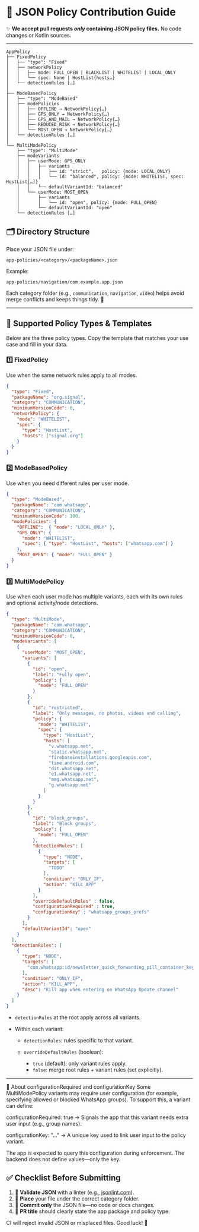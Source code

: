 # 📄 JSON Policy Contribution Guide

✨ **We accept pull requests *only* containing JSON policy files.** No code changes or Kotlin sources.

---

```text
AppPolicy
├── FixedPolicy
│   ├── "type": "Fixed"
│   ├── networkPolicy
│   │   ├── mode: FULL_OPEN | BLACKLIST | WHITELIST | LOCAL_ONLY
│   │   └── spec: None | HostList{hosts…}
│   └── detectionRules […]
│
├── ModeBasedPolicy
│   ├── "type": "ModeBased"
│   ├── modePolicies
│   │   ├── OFFLINE → NetworkPolicy{…}
│   │   ├── GPS_ONLY → NetworkPolicy{…}
│   │   ├── GPS_AND_MAIL → NetworkPolicy{…}
│   │   ├── REDUCED_RISK → NetworkPolicy{…}
│   │   └── MOST_OPEN → NetworkPolicy{…}
│   └── detectionRules […]
│
└── MultiModePolicy
    ├── "type": "MultiMode"
    ├── modeVariants
    │   ├── userMode: GPS_ONLY
    │   │   ├── variants
    │   │   │   ├── id: "strict",   policy: {mode: LOCAL_ONLY}
    │   │   │   └── id: "balanced", policy: {mode: WHITELIST, spec: HostList[…]}
    │   │   └── defaultVariantId: "balanced"
    │   └── userMode: MOST_OPEN
    │       ├── variants
    │       │   └── id: "open", policy: {mode: FULL_OPEN}
    │       └── defaultVariantId: "open"
    └── detectionRules […]
```

## 🗂️ Directory Structure

Place your JSON file under:

```
app-policies/<category>/<packageName>.json
```

Example:

```
app-policies/navigation/com.example.app.json
```

Each category folder (e.g., `communication`, `navigation`, `video`) helps avoid merge conflicts and keeps things tidy. 🚀

---

## 📐 Supported Policy Types & Templates

Below are the three policy types. Copy the template that matches your use case and fill in your data.

### 1️⃣ FixedPolicy

Use when the same network rules apply to all modes.

```json
{
  "type": "Fixed",
  "packageName": "org.signal",
  "category": "COMMUNICATION",
  "minimumVersionCode": 0,
  "networkPolicy": {
    "mode": "WHITELIST",
    "spec": {
      "type": "HostList",
      "hosts": ["signal.org"]
    }
  }
}
```

### 2️⃣ ModeBasedPolicy

Use when you need different rules per user mode.

```json
{
  "type": "ModeBased",
  "packageName": "com.whatsapp",
  "category": "COMMUNICATION",
  "minimumVersionCode": 100,
  "modePolicies": {
    "OFFLINE":  { "mode": "LOCAL_ONLY" },
    "GPS_ONLY": {
      "mode": "WHITELIST",
      "spec": { "type": "HostList", "hosts": ["whatsapp.com"] }
    },
    "MOST_OPEN": { "mode": "FULL_OPEN" }
  }
}
```

### 3️⃣ MultiModePolicy

Use when each user mode has multiple variants, each with its own rules and optional activity/node detections.

```json
{
  "type": "MultiMode",
  "packageName": "com.whatsapp",
  "category": "COMMUNICATION",
  "minimumVersionCode": 0,
  "modeVariants": [
    {
      "userMode": "MOST_OPEN",
      "variants": [
        {
          "id": "open",
          "label": "Fully open",
          "policy": {
            "mode": "FULL_OPEN"
          }
        },
        {
          "id": "restricted",
          "label": "Only messages, no photos, videos and calling",
          "policy": {
            "mode": "WHITELIST",
            "spec": {
              "type": "HostList",
              "hosts": [
                "v.whatsapp.net",
                "static.whatsapp.net",
                "firebaseinstallations.googleapis.com",
                "time.android.com",
                "dit.whatsapp.net",
                "e1.whatsapp.net",
                "mmg.whatsapp.net",
                "g.whatsapp.net"
              ]
            }
          }
        },
        {
          "id": "block_groups",
          "label": "Block groups",
          "policy": {
            "mode": "FULL_OPEN"
          },
          "detectionRules": [
            {
              "type": "NODE",
              "targets": [
                "TODO"
              ],
              "condition": "ONLY_IF",
              "action": "KILL_APP"
            }
          ],
          "overrideDefaultRules" : false,
          "configurationRequired" : true,
          "configurationKey" : "whatsapp_groups_prefs"
        }
      ],
      "defaultVariantId": "open"
    }
  ],
  "detectionRules": [
    {
      "type": "NODE",
      "targets": [
        "com.whatsapp:id/newsletter_quick_forwarding_pill_container_key"
      ],
      "condition": "ONLY_IF",
      "action": "KILL_APP",
      "desc": "Kill app when entering on WhatsApp Update channel"
    }
  ]
}
```

* `detectionRules` at the root apply across all variants.
* Within each variant:

    * `detectionRules`: rules specific to that variant.
    * `overrideDefaultRules` (boolean):

        * `true` (default): only variant rules apply.
        * `false`: merge root rules + variant rules (set explicitly).

---

🧩 About configurationRequired and configurationKey
Some MultiModePolicy variants may require user configuration (for example, specifying allowed or blocked WhatsApp groups). To support this, a variant can define:

configurationRequired: true → Signals the app that this variant needs extra user input (e.g., group names).

configurationKey: "..." → A unique key used to link user input to the policy variant.

The app is expected to query this configuration during enforcement. The backend does not define values—only the key.



## ✅ Checklist Before Submitting

1. 🔎 **Validate JSON** with a linter (e.g., [jsonlint.com](https://jsonlint.com/)).
2. 📂 **Place** your file under the correct category folder.
3. 📜 **Commit only** the JSON file—no code or docs changes.
4. 📝 **PR title** should clearly state the app package and policy type.

CI will reject invalid JSON or misplaced files. Good luck! 🙌

